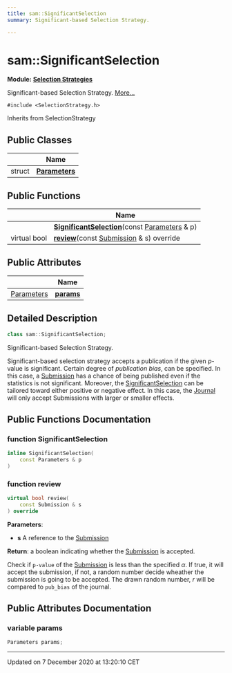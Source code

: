 ```yaml
---
title: sam::SignificantSelection
summary: Significant-based Selection Strategy.  

---
```


# sam::SignificantSelection


**Module:** **[Selection Strategies](/doxygen/Modules/group___selection_strategies/)**

Significant-based Selection Strategy.  [More...](#detailed-description)


`#include <SelectionStrategy.h>`


Inherits from SelectionStrategy



## Public Classes

|                | Name           |
| -------------- | -------------- |
| struct | **[Parameters](/doxygen/Classes/structsam_1_1_significant_selection_1_1_parameters/)**  |








## Public Functions

|                | Name           |
| -------------- | -------------- |
|  | **[SignificantSelection](/doxygen/Classes/classsam_1_1_significant_selection/#function-significantselection)**(const [Parameters](/doxygen/Classes/structsam_1_1_significant_selection_1_1_parameters/) & p)  |
| virtual bool | **[review](/doxygen/Classes/classsam_1_1_significant_selection/#function-review)**(const [Submission](/doxygen/Classes/classsam_1_1_submission/) & s) override  |


## Public Attributes

|                | Name           |
| -------------- | -------------- |
| [Parameters](/doxygen/Classes/structsam_1_1_significant_selection_1_1_parameters/) | **[params](/doxygen/Classes/classsam_1_1_significant_selection/#variable-params)**  |






## Detailed Description

```cpp
class sam::SignificantSelection;
```

Significant-based Selection Strategy. 


























Significant-based selection strategy accepts a publication if the given _p_-value is significant. Certain degree of _publication bias_, can be specified. In this case, a [Submission](/doxygen/Classes/classsam_1_1_submission/) has a chance of being published even if the statistics is not significant. Moreover, the [SignificantSelection](/doxygen/Classes/classsam_1_1_significant_selection/) can be tailored toward either positive or negative effect. In this case, the [Journal](/doxygen/Classes/classsam_1_1_journal/) will only accept Submissions with larger or smaller effects. 









## Public Functions Documentation

### function SignificantSelection

```cpp
inline SignificantSelection(
    const Parameters & p
)
```





























### function review

```cpp
virtual bool review(
    const Submission & s
) override
```


**Parameters**: 

  * **s** A reference to the [Submission](/doxygen/Classes/classsam_1_1_submission/)







**Return**: a boolean indicating whether the [Submission](/doxygen/Classes/classsam_1_1_submission/) is accepted. 



















Check if `p-value` of the [Submission](/doxygen/Classes/classsam_1_1_submission/) is less than the specified $\alpha$. If true, it will accept the submission, if not, a random number decide wheather the submission is going to be accepted. The drawn random number, $r$ will be compared to `pub_bias` of the journal.




## Public Attributes Documentation

### variable params

```cpp
Parameters params;
```

































-------------------------------

Updated on  7 December 2020 at 13:20:10 CET